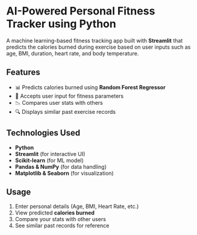 # AI-Powered Personal Fitness Tracker using Python

A machine learning-based fitness tracking app built with **Streamlit** that predicts the calories burned during exercise based on user inputs such as age, BMI, duration, heart rate, and body temperature.  

## Features  
- 📊 Predicts calories burned using **Random Forest Regressor**  
- 📄 Accepts user input for fitness parameters  
- 📉 Compares user stats with others  
- 🔍 Displays similar past exercise records  

## Technologies Used  
- **Python**  
- **Streamlit** (for interactive UI)  
- **Scikit-learn** (for ML model)  
- **Pandas & NumPy** (for data handling)  
- **Matplotlib & Seaborn** (for visualization)  

## Usage  
1. Enter personal details (Age, BMI, Heart Rate, etc.)  
2. View predicted **calories burned**  
3. Compare your stats with other users  
4. See similar past records for reference 
